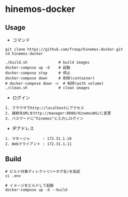# hinemos-docker

## Usage

* コマンド

```
git clone https://github.com/froop/hinemos-docker.git
cd hinemos-docker

./build.sh              # build images
docker-compose up -d    # 起動
docker-compose stop     # 停止
docker-compose down     # 削除(container)
# docker-compose down -v  # 削除(with volume)
./clean.sh              # clean images
```

* ログイン
```
1. ブラウザでhttp://localhostにアクセス
2. 接続先URLをhttp://manager:8080/HinemosWS/に変更
3. パスワードに"hinemos"と入力しログイン
```

* IPアドレス

```
1. マネージャ  　  : 172.31.1.10
2. Webクライアント : 172.31.1.11
```

## Build

```
# ビルド対象ディレクトリ(＝タグ名)を指定
vi .env

# イメージをビルドして起動
docker-compose up -d --build
```
